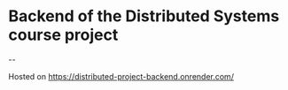 # Backend of the Distributed Systems course project
--

Hosted on https://distributed-project-backend.onrender.com/
